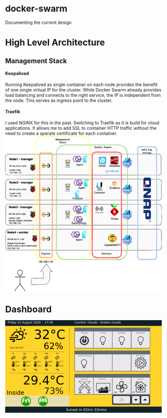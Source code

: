 # docker-swarm
Documenting the current design 

# High Level Architecture
<h2>Management Stack</h2>
<h4>Keepalived</h4> 
Running Keepalived as single container on each node provides the benefit of one single virtual IP for the cluster. 
While Docker Swarm already provides load balancing and connects to the right service, the IP is independent from the node. This serves as ingress point to the cluster.

<h4>Traefik</h4> 
I used NGINX for this in the past. Switching to Traefik as it is build for cloud applications. It allows me to add SSL to container HTTP traffic without the need to create a sperate certificate for each container. 
<br>

<img src="https://github.com/antil697/docker-swarm/blob/master/Images/docker_swarm.png" />


# Dashboard

<img src="https://github.com/antil697/docker-swarm/blob/master/Images/Dashboard.png" />
